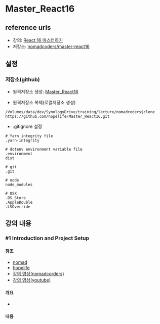 # Master_React16

## reference urls
- 강의: [React 16 마스터하기](https://academy.nomadcoders.co/courses/enrolled/303208)
- 저장소: [nomadcoders/master-react16](https://github.com/nomadcoders/master-react16)

## 설정
### 저장소(github)

- 원격저장소 생성: [Master_React16](https://github.com/hopelife/Master_React16)

- 원격저장소 복제(로컬저장소 생성)
```
/Volumes/data/dev/SynologyDrive/training/lecture/nomadcoders$clone https://github.com/hopelife/Master_React16.git
```

- .gitignore 설정
```
# Yarn integrity file
.yarn-integrity

# dotenv environment variable file
.environment
dist

# git
.git

# node
node_modules

# OSX
.DS_Store
.AppleDouble
.LSOverride
```

## 강의 내용

### #1 Introduction and Project Setup
#### 참조
- [nomad](https://github.com/nomadcoders/master-react16/tree/9d8b152b1f61339be3d1756553d7546bc2ecbe46)
- [hopelife]()
- [강의 영상(nomadcorders)](https://academy.nomadcoders.co/courses/303208/lectures/4676466)
- [강의 영상(youtube)](https://www.youtube.com/watch?v=sM2p1EqTlw4&list=PL7jH19IHhOLOFTVD4R8FeZWkwpVi8-9Fv)

#### 개요
- 

#### 내용

##### 

##### 
